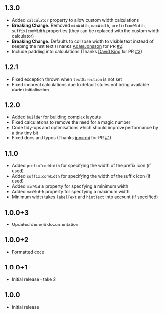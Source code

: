 ## 1.3.0
* Added `calculator` property to allow custom width calculations 
* **Breaking Change.** Removed `minWidth`, `maxWidth`, `prefixIconWidth`, `suffixIconWidth` properties (they can be replaced with the custom width calculator)
* **Breaking Change.** Defaults to collapse width to visible text instead of keeping the hint text (Thanks [AdamJonsson](https://github.com/AdamJonsson) for PR [#2](https://github.com/huyffs/fitted_text_field_container/pull/2))
* Include padding into calculations (Thanks [David King](https://github.com/oodavid) for PR [#3](https://github.com/huyffs/fitted_text_field_container/pull/3))

## 1.2.1
* Fixed exception thrown when `textDirection` is not set
* Fixed incorect calculations due to default stules not being available durint initialisation

## 1.2.0
* Added `builder` for building complex layouts
* Fixed calculations to remove the need for a magic number
* Code tidy-ups and optimisations which should improve performance by a tiny tiny bit
* Fixed docs and typos (Thanks [jpnurmi](https://github.com/jpnurmi) for PR [#1](https://github.com/huyffs/fitted_text_field_container/pull/1))

## 1.1.0
* Added `prefixIconWidth` for specifying the width of the prefix icon (if used)
* Added `suffixIconWidth` for specifying the width of the suffix icon (if used)
* Added `minWidth` property for specifying a minimum width
* Added `maxWidth` property for specifying a maximum width
* Minimum width takes `labelText` and `hintText` into account (if specified) 

## 1.0.0+3
* Updated demo & documentation

## 1.0.0+2
* Formatted code

## 1.0.0+1
* Initial release - take 2

## 1.0.0
* Initial release